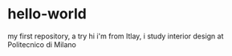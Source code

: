 # hello-world
my first repository, a try
hi i'm from Itlay, i study interior design at Politecnico di Milano
